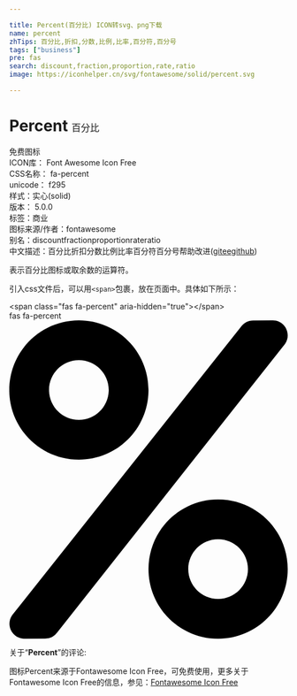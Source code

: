 ```yaml
---

title: Percent(百分比) ICON转svg、png下载
name: percent
zhTips: 百分比,折扣,分数,比例,比率,百分符,百分号
tags: ["business"]
pre: fas
search: discount,fraction,proportion,rate,ratio
image: https://iconhelper.cn/svg/fontawesome/solid/percent.svg

---
```


# Percent  <small style="font-size: 60%;font-weight: 100">百分比</small>


<div class="detail-page">
<p>
<span><span class="badge-success badge">免费图标</span> </span>
<br/>
<span>
ICON库：
<span class="badge-secondary badge">Font Awesome Icon Free</span> 
</span>
<br/>
<span>
CSS名称：
<span class="badge-secondary badge">fa-percent</span> 
</span>
<br/>
<span>
unicode：
<span class="badge-secondary badge">f295</span> 
<copy-btn content='f295' btn-title=""></copy-btn>
<copy-btn :content='String.fromCodePoint(parseInt("f295", 16))' btn-title="复制U"></copy-btn>
</span><br/><span>样式：<span class="badge-light badge">实心(solid)</span></span>
<br/>
<span>
版本：
<span class="badge-secondary badge">5.0.0</span> 
</span><br/><span>标签：<span class="badge-light badge"><router-link to="/tags/business.html">商业</router-link></span></span>
<br/>
<span>图标来源/作者：<span class="badge-light badge">fontawesome</span></span> 
<br/>
<span>别名：<span class="badge-light badge">discount</span><span class="badge-light badge">fraction</span><span class="badge-light badge">proportion</span><span class="badge-light badge">rate</span><span class="badge-light badge">ratio</span></span><br/><span class="zh-detail">中文描述：<span class="badge-primary badge">百分比</span><span class="badge-primary badge">折扣</span><span class="badge-primary badge">分数</span><span class="badge-primary badge">比例</span><span class="badge-primary badge">比率</span><span class="badge-primary badge">百分符</span><span class="badge-primary badge">百分号</span><span class="help-link"><span>帮助改进</span>(<a href="https://gitee.com/liuwave/icon-helper/edit/master/json/fontawesome/solid/percent.json" target="_blank" rel="noopener noreferrer">gitee</a><a href="https://github.com/liuwave/icon-helper/edit/master/json/fontawesome/solid/percent.json" target="_blank" rel="noopener noreferrer">github</a></span>)</span><br/>
</p>
</div><div class="description description alert alert-light">表示百分比图标或取余数的运算符。</div>
<div class="alert alert-dark">
  <i class="fas fa-percent fa-xs"></i>
  <i class="fas fa-percent fa-sm"></i>
  <i class="fas fa-percent fa-lg"></i>
  <i class="fas fa-percent fa-2x"></i>
  <i class="fas fa-percent fa-3x"></i>
  <i class="fas fa-percent fa-5x"></i>
  <i class="fas fa-percent fa-7x"></i>
</div>
<div>
  <p>引入css文件后，可以用<code>&lt;span&gt;</code>包裹，放在页面中。具体如下所示：    
  </p>
  <div class="alert alert-primary" style="font-size: 14px">
    &lt;span class="fas fa-percent" aria-hidden="true"&gt;&lt;/span&gt;
    <copy-btn content='<span class="fas fa-percent" aria-hidden="true"></span>'></copy-btn>
  </div>
  <div class="alert alert-secondary">
    <i class="fas fa-percent"
    style="font-size: 24px"
    aria-hidden="true"></i> fas fa-percent
    <copy-btn content="fas fa-percent" btn-title="复制图标名称"></copy-btn>
  </div>
</div>
<div id="svg" class="svg-wrap">
<svg xmlns="http://www.w3.org/2000/svg" viewBox="0 0 448 512"><path d="M112 224c61.9 0 112-50.1 112-112S173.9 0 112 0 0 50.1 0 112s50.1 112 112 112zm0-160c26.5 0 48 21.5 48 48s-21.5 48-48 48-48-21.5-48-48 21.5-48 48-48zm224 224c-61.9 0-112 50.1-112 112s50.1 112 112 112 112-50.1 112-112-50.1-112-112-112zm0 160c-26.5 0-48-21.5-48-48s21.5-48 48-48 48 21.5 48 48-21.5 48-48 48zM392.3.2l31.6-.1c19.4-.1 30.9 21.8 19.7 37.8L77.4 501.6a23.95 23.95 0 0 1-19.6 10.2l-33.4.1c-19.5 0-30.9-21.9-19.7-37.8l368-463.7C377.2 4 384.5.2 392.3.2z"/></svg>
</div>
<detail full-name='fa-percent'></detail>
<div class="icon-detail__container">
<p>关于“<b>Percent</b>”的评论:</p>
</div>
<Vssue title="关于“Percent”的评论" />    
<div><p>图标Percent来源于Fontawesome Icon Free，可免费使用，更多关于  Fontawesome Icon Free的信息，参见：<a target="_blank" href="https://iconhelper.cn/fontawesome.html">Fontawesome Icon Free</a>
</p></div>
